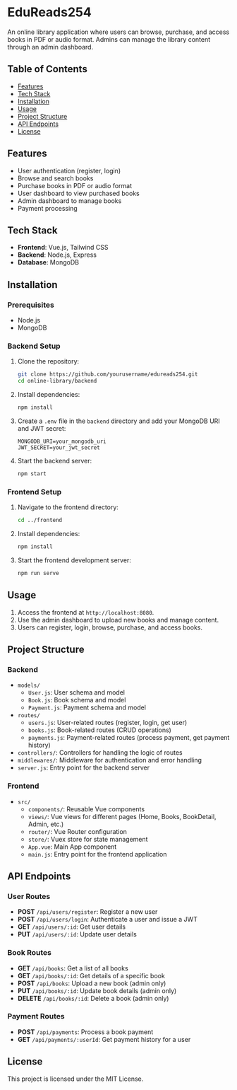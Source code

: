 # EduReads254

An online library application where users can browse, purchase, and access books in PDF or audio format. Admins can manage the library content through an admin dashboard.

## Table of Contents

- [Features](#features)
- [Tech Stack](#tech-stack)
- [Installation](#installation)
- [Usage](#usage)
- [Project Structure](#project-structure)
- [API Endpoints](#api-endpoints)
- [License](#license)

## Features

- User authentication (register, login)
- Browse and search books
- Purchase books in PDF or audio format
- User dashboard to view purchased books
- Admin dashboard to manage books
- Payment processing

## Tech Stack

- **Frontend**: Vue.js, Tailwind CSS
- **Backend**: Node.js, Express
- **Database**: MongoDB

## Installation

### Prerequisites

- Node.js
- MongoDB

### Backend Setup

1. Clone the repository:

   ```bash
   git clone https://github.com/yourusername/edureads254.git
   cd online-library/backend
   ```

2. Install dependencies:

   ```bash
   npm install
   ```

3. Create a `.env` file in the `backend` directory and add your MongoDB URI and JWT secret:

   ```plaintext
   MONGODB_URI=your_mongodb_uri
   JWT_SECRET=your_jwt_secret
   ```

4. Start the backend server:

   ```bash
   npm start
   ```

### Frontend Setup

1. Navigate to the frontend directory:

   ```bash
   cd ../frontend
   ```

2. Install dependencies:

   ```bash
   npm install
   ```

3. Start the frontend development server:

   ```bash
   npm run serve
   ```

## Usage

1. Access the frontend at `http://localhost:8080`.
2. Use the admin dashboard to upload new books and manage content.
3. Users can register, login, browse, purchase, and access books.

## Project Structure

### Backend

- `models/`
  - `User.js`: User schema and model
  - `Book.js`: Book schema and model
  - `Payment.js`: Payment schema and model
- `routes/`
  - `users.js`: User-related routes (register, login, get user)
  - `books.js`: Book-related routes (CRUD operations)
  - `payments.js`: Payment-related routes (process payment, get payment history)
- `controllers/`: Controllers for handling the logic of routes
- `middlewares/`: Middleware for authentication and error handling
- `server.js`: Entry point for the backend server

### Frontend

- `src/`
  - `components/`: Reusable Vue components
  - `views/`: Vue views for different pages (Home, Books, BookDetail, Admin, etc.)
  - `router/`: Vue Router configuration
  - `store/`: Vuex store for state management
  - `App.vue`: Main App component
  - `main.js`: Entry point for the frontend application

## API Endpoints

### User Routes

- **POST** `/api/users/register`: Register a new user
- **POST** `/api/users/login`: Authenticate a user and issue a JWT
- **GET** `/api/users/:id`: Get user details
- **PUT** `/api/users/:id`: Update user details

### Book Routes

- **GET** `/api/books`: Get a list of all books
- **GET** `/api/books/:id`: Get details of a specific book
- **POST** `/api/books`: Upload a new book (admin only)
- **PUT** `/api/books/:id`: Update book details (admin only)
- **DELETE** `/api/books/:id`: Delete a book (admin only)

### Payment Routes

- **POST** `/api/payments`: Process a book payment
- **GET** `/api/payments/:userId`: Get payment history for a user

## License

This project is licensed under the MIT License.
